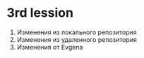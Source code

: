 # 3rd lession

1. Изменения из локального репозитория
2. Изменения из удаленного репозитория
3. Изменения от Evgena